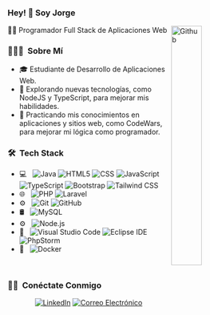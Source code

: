 ### Hey! 👋 Soy Jorge

<img width="35%" align="right" alt="Github" src="https://user-images.githubusercontent.com/48678280/88862734-4903af80-d201-11ea-968b-9c939d88a37c.gif" />

👨‍💻 Programador Full Stack de Aplicaciones Web

<h3> 👨🏻‍💻 &nbsp;Sobre Mí </h3>

- 🎓 Estudiante de Desarrollo de Aplicaciones Web.
- 🤔 Explorando nuevas tecnologías, como NodeJS y TypeScript, para mejorar mis habilidades.
- 🌱 Practicando mis conocimientos en aplicaciones y sitios web, como CodeWars, para mejorar mi lógica como programador.

<h3> 🛠 &nbsp;Tech Stack</h3>

- 💻 &nbsp;
  ![Java](https://img.shields.io/badge/-Java-333333?style=flat&logo=Java&logoColor=007396)
  ![HTML5](https://img.shields.io/badge/-HTML5-333333?style=flat&logo=HTML5)
  ![CSS](https://img.shields.io/badge/-CSS-333333?style=flat&logo=CSS3&logoColor=1572B6)
  ![JavaScript](https://img.shields.io/badge/-JavaScript-333333?style=flat&logo=javascript)
  ![TypeScript](https://img.shields.io/badge/-TypeScript-333333?style=flat&logo=typescript)
  ![Bootstrap](https://img.shields.io/badge/-Bootstrap-333333?style=flat&logo=bootstrap&logoColor=563D7C)
  ![Tailwind CSS](https://img.shields.io/badge/-Tailwind%20CSS-333333?style=flat&logo=tailwind-css&logoColor=38B2AC)
- 🌐 &nbsp;
  ![PHP](https://img.shields.io/badge/-PHP-333333?style=flat&logo=php)
  ![Laravel](https://img.shields.io/badge/-Laravel-333333?style=flat&logo=laravel)
- ⚙️ &nbsp;
  ![Git](https://img.shields.io/badge/-Git-333333?style=flat&logo=git)
  ![GitHub](https://img.shields.io/badge/-GitHub-333333?style=flat&logo=github)
- 🛢 &nbsp;
  ![MySQL](https://img.shields.io/badge/-MySQL-333333?style=flat&logo=mysql)
- ⚙️ &nbsp;
  ![Node.js](https://img.shields.io/badge/-Node.js-333333?style=flat&logo=node.js)
- 🔧 &nbsp;
  ![Visual Studio Code](https://img.shields.io/badge/-Visual%20Studio%20Code-333333?style=flat&logo=visual-studio-code&logoColor=007ACC)
  ![Eclipse IDE](https://img.shields.io/badge/-Eclipse%20IDE-333333?style=flat&logo=eclipse-ide&logoColor=2C2255)
  ![PhpStorm](https://img.shields.io/badge/-PhpStorm-333333?style=flat&logo=phpstorm&logoColor=1C92D2)
- 🐳 &nbsp;
  ![Docker](https://img.shields.io/badge/-Docker-333333?style=flat&logo=docker)

<br/>

<h3> 🤝🏻 &nbsp;Conéctate Conmigo </h3>

<p align="center">
<a href="https://www.linkedin.com/in/jorge-s%C3%A1nchez-l%C3%B3pez-4351112b9/"><img alt="LinkedIn" src="https://img.shields.io/badge/LinkedIn-Jorge%20S%C3%A1nchez%20L%C3%B3pez-blue?style=flat-square&logo=linkedin"></a>
<a href="mailto:jorgesljobs@gmail.com"><img alt="Correo Electrónico" src="https://img.shields.io/badge/Correo%20Electr%C3%B3nico-jorgesljobs%40gmail.com-blue?style=flat-square&logo=gmail"></a>
</p>
